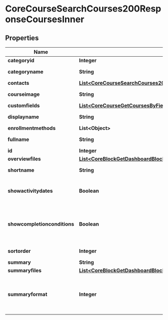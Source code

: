

# CoreCourseSearchCourses200ResponseCoursesInner


## Properties

| Name | Type | Description | Notes |
|------------ | ------------- | ------------- | -------------|
|**categoryid** | **Integer** | category id |  [optional] |
|**categoryname** | **String** | category name |  [optional] |
|**contacts** | [**List&lt;CoreCourseSearchCourses200ResponseCoursesInnerContactsInner&gt;**](CoreCourseSearchCourses200ResponseCoursesInnerContactsInner.md) |  |  [optional] |
|**courseimage** | **String** | Course image |  [optional] |
|**customfields** | [**List&lt;CoreCourseGetCoursesByField200ResponseCoursesInnerCustomfieldsInner&gt;**](CoreCourseGetCoursesByField200ResponseCoursesInnerCustomfieldsInner.md) |  |  [optional] |
|**displayname** | **String** | course display name |  [optional] |
|**enrollmentmethods** | **List&lt;Object&gt;** |  |  [optional] |
|**fullname** | **String** | course full name |  [optional] |
|**id** | **Integer** | course id |  [optional] |
|**overviewfiles** | [**List&lt;CoreBlockGetDashboardBlocks200ResponseBlocksInnerContentsFilesInner&gt;**](CoreBlockGetDashboardBlocks200ResponseBlocksInnerContentsFilesInner.md) |  |  [optional] |
|**shortname** | **String** | course short name |  [optional] |
|**showactivitydates** | **Boolean** | Whether the activity dates are shown or not |  [optional] |
|**showcompletionconditions** | **Boolean** | Whether the activity completion conditions are shown or not |  [optional] |
|**sortorder** | **Integer** | Sort order in the category |  [optional] |
|**summary** | **String** | summary |  [optional] |
|**summaryfiles** | [**List&lt;CoreBlockGetDashboardBlocks200ResponseBlocksInnerContentsFilesInner&gt;**](CoreBlockGetDashboardBlocks200ResponseBlocksInnerContentsFilesInner.md) |  |  [optional] |
|**summaryformat** | **Integer** | summary format (1 &#x3D; HTML, 0 &#x3D; MOODLE, 2 &#x3D; PLAIN, or 4 &#x3D; MARKDOWN) |  [optional] |



